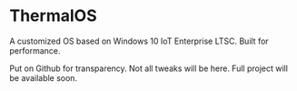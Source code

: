 # ThermalOS
A customized OS based on Windows 10 IoT Enterprise LTSC. Built for performance.


Put on Github for transparency. Not all tweaks will be here. Full project will be available soon.
